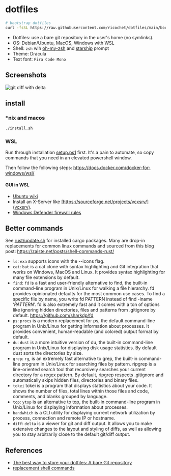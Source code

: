 # dotfiles

```bash
# bootstrap dotfiles
curl -fsSL https://raw.githubusercontent.com/ricochet/dotfiles/main/bootstrap | bash
```

- Dotfiles: use a bare git repository in the user's home (no symlinks).
- OS: Debian/Ubuntu, MacOS, Windows with WSL
- Shell: `zsh` wih [oh-my-zsh](https://ohmyz.sh) and [starship](https://starship.rs) prompt
- Theme: Dracula
- Text font: `Fira Code Mono`

## Screenshots

![git diff with delta](img/diff.png)

## install

### *nix and macos

```bash
./install.sh
```

### WSL

Run through installation [setup.ps1](./wsl/setup.ps1) first.
It's a pain to automate, so copy commands that you need in an
elevated powershell window.

Then follow the following steps: <https://docs.docker.com/docker-for-windows/wsl/>

#### GUI in WSL

- [Ubuntu wiki](https://wiki.ubuntu.com/WSL#Running_Graphical_Applications)
- Install an X-Server like [https://sourceforge.net/projects/vcxsrv/](vcxsrv).
- [Windows Defender firewall rules](https://github.com/cascadium/wsl-windows-toolbar-launcher#firewall-rules)

## Better commands

See [rust/update.sh](./rust/update.sh) for installed cargo packages. Many are drop-in replacements for common linux commands and sourced from this blog post: <https://zaiste.net/posts/shell-commands-rust/>

- `ls`: `exa` supports icons with the --icons flag.
- `cat`: `bat` is a cat clone with syntax highlighting and Git integration that works on Windows, MacOS and Linux. It provides syntax highlighting for many file extensions by default.
- `find`: `fd` is a fast and user-friendly alternative to find, the built-in command-line program in Unix/Linux for walking a file hierarchy. fd provides opinionated defaults for the most common use cases. To find a specific file by name, you write fd PATTERN instead of find -iname ‘*PATTERN*’. fd is also extremely fast and it comes with a ton of options like ignoring hidden directories, files and patterns from .gitignore by default. https://github.com/sharkdp/fd
- `ps`: `procs` is a modern replacement for ps, the default command-line program in Unix/Linux for getting information about processes. It provides convenient, human-readable (and colored) output format by default.
- `du`: `dust` is a more intuitive version of du, the built-in command-line program in Unix/Linux for displaying disk usage statistics. By default dust sorts the directories by size.
- `grep`: `rg`,  is an extremely fast alternative to grep, the built-in command-line program in Unix/Linux for searching files by pattern. ripgrep is a line-oriented search tool that recursively searches your current directory for a regex pattern. By default, ripgrep respects .gitignore and automatically skips hidden files, directories and binary files.
- `tokei` tokei is a program that displays statistics about your code. It shows the number of files, total lines within those files and code, comments, and blanks grouped by language.
- `top`: `ytop` is an alternative to top, the built-in command-line program in Unix/Linux for displaying information about processes.
- `bandwhich` is a CLI utility for displaying current network utilization by process, connection and remote IP or hostname.
- `diff`: `delta` is a viewer for git and diff output. It allows you to make extensive changes to the layout and styling of diffs, as well as allowing you to stay arbitrarily close to the default git/diff output.

## References

- [The best way to store your dotfiles: A bare Git repository](https://www.atlassian.com/git/tutorials/dotfiles)
- [replacement shell commands](https://zaiste.net/posts/shell-commands-rust/)
